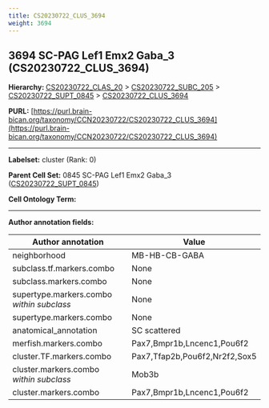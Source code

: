 ```yaml
---
title: CS20230722_CLUS_3694
weight: 3694
---
```

## 3694 SC-PAG Lef1 Emx2 Gaba_3 (CS20230722_CLUS_3694)
<b>Hierarchy: </b>
[CS20230722_CLAS_20](../CS20230722_CLAS_20) >
[CS20230722_SUBC_205](../CS20230722_SUBC_205) >
[CS20230722_SUPT_0845](../CS20230722_SUPT_0845) >
[CS20230722_CLUS_3694](../CS20230722_CLUS_3694)

**PURL:** [https://purl.brain-bican.org/taxonomy/CCN20230722/CS20230722_CLUS_3694](https://purl.brain-bican.org/taxonomy/CCN20230722/CS20230722_CLUS_3694)

---


**Labelset:** cluster (Rank: 0)

**Parent Cell Set:** 0845 SC-PAG Lef1 Emx2 Gaba_3 ([CS20230722_SUPT_0845](../CS20230722_SUPT_0845))



**Cell Ontology Term:** 

[MARKER GENES.]: #


---

[TRANSFERRED ANNOTATIONS.]: #


[AUTHOR ANNOTATION FIELDS.]: #


**Author annotation fields:**

| Author annotation | Value |
|-------------------|-------|
|neighborhood|MB-HB-CB-GABA|
|subclass.tf.markers.combo|None|
|subclass.markers.combo|None|
|supertype.markers.combo _within subclass_|None|
|supertype.markers.combo|None|
|anatomical_annotation|SC scattered|
|merfish.markers.combo|Pax7,Bmpr1b,Lncenc1,Pou6f2|
|cluster.TF.markers.combo|Pax7,Tfap2b,Pou6f2,Nr2f2,Sox5|
|cluster.markers.combo _within subclass_|Mob3b|
|cluster.markers.combo|Pax7,Bmpr1b,Lncenc1,Pou6f2|
